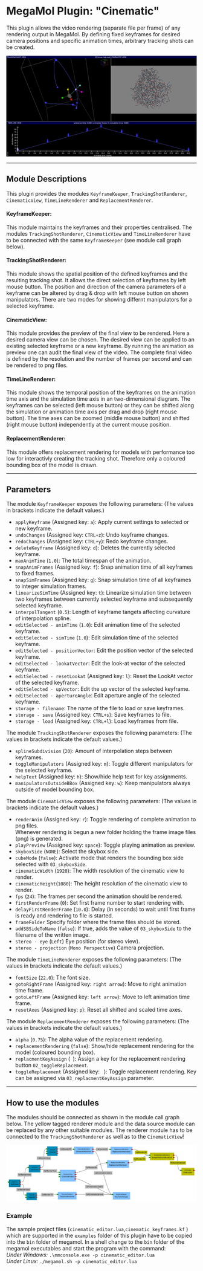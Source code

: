 # MegaMol Plugin: "Cinematic"

This plugin allows the video rendering (separate file per frame) of any rendering output in MegaMol.
By defining fixed keyframes for desired camera positions and specific animation times, arbitrary tracking shots can be created.

![cinematic demo picture](plugins/cinematic/demo.png)

--- 

## Module Descriptions
This plugin provides the modules `KeyframeKeeper`,  `TrackingShotRenderer`, `CinematicView`, `TimeLineRenderer` and `ReplacementRenderer`.

#### KeyframeKeeper:

This module maintains the keyframes and their properties centralised. 
The modules `TrackingShotRenderer`, `CinematicView` and `TimeLineRenderer` have to be connected with the same `KeyframeKeeper` (see module call graph below).

#### TrackingShotRenderer:

This module shows the spatial position of the defined keyframes and the resulting tracking shot. 
It allows the direct selection of keyframes by left mouse button. 
The position and direction of the camera parameters of a keyframe can be altered by drag & drop with left mouse button on shown manipulators.
There are two modes for showing differnt manipulators for a selected keyframe.

#### CinematicView:

This module provides the preview of the final view to be rendered.
Here a desired camera view can be chosen.
The desired view can be applied to an existing selected keyframe or a new keyframe.
By running the animation as preview one can audit the final view of the video.
The complete final video is defined by the resolution and the number of frames per second and can be rendered to png files.

#### TimeLineRenderer:

This module shows the temporal position of the keyframes on the animation time axis and the simulation time axis in an two-dimensional diagram.
The keyframes can be selected (left mouse button) or they can be shifted along the simulation or animation time axis per drag and drop (right mouse button).
The time axes can be zoomed (middle mouse button) and shifted (right mouse button) independently at the current mouse position.

#### ReplacementRenderer:

This module offers replacement rendering for models with performance too low for interactivly creating the tracking shot. 
Therefore only a coloured bounding box of the model is drawn.

--- 

## Parameters

The module `KeyframeKeeper` exposes the following parameters:
(The values in brackets indicate the default values.)

* `applyKeyframe` (Assigned key: `a`): Apply current settings to selected or new keyframe.
* `undoChanges` (Assigned key: `CTRL+z`): Undo keyframe changes.
* `redoChanges` (Assigned key: `CTRL+y`): Redo keyframe changes.
* `deleteKeyframe` (Assigned key: `d`): Deletes the currently selected keyframe.
* `maxAnimTime` (`1.0`): The total timespan of the animation.
* `snapAnimFrames` (Assigned key: `f`): Snap animation time of all keyframes to fixed frames.
* `snapSimFrames` (Assigned key: `g`): Snap simulation time of all keyframes to integer simulation frames.
* `linearizeSimTime` (Assigned key: `t`): Linearize simulation time between two keyframes between currently selected keyframe and subsequently selected keyframe.
* `interpolTangent` (`0.5`): Length of keyframe tangets affecting curvature of interpolation spline.
* `editSelected - animTime` (`1.0`): Edit animation time of the selected keyframe.
* `editSelected - simTime` (`1.0`): Edit simulation time of the selected keyframe.
* `editSelected - positionVector`: Edit the position vector of the selected keyframe.
* `editSelected - lookatVector`: Edit the look-at vector of the selected keyframe.
* `editSelected - resetLookat` (Assigned key: `l`): Reset the LookAt vector of the selected keyframe.
* `editSelected - upVector`:  Edit the up vector of the selected keyframe.
* `editSelected - apertureAngle`: Edit aperture angle of the selected keyframe.
* `storage - filename`:  The name of the file to load or save keyframes. 
* `storage - save` (Assigned key: `CTRL+s`): Save keyframes to file.
* `storage - load` (Assigned key: `CTRL+l`): Load keyframes from file.

The module `TrackingShotRenderer` exposes the following parameters:
(The values in brackets indicate the default values.)

* `splineSubdivision` (`20`): Amount of interpolation steps between keyframes.
* `toggleManipulators` (Assigned key: `m`): Toggle different manipulators for the selected keyframe.            
* `helpText` (Assigned key: `h`): Show/hide help text for key assignments.
* `manipulatorsOutsideBBox` (Assigned key: `w`): Keep manipulators always outside of model bounding box.

The module `CinematicView` exposes the following parameters:
(The values in brackets indicate the default values.)

* `renderAnim` (Assigned key: `r`): Toggle rendering of complete animation to png files.   
   Whenever rendering is begun a new folder holding the frame image files (png) is generated.
* `playPreview` (Assigned key: `space`): Toggle playing animation as preview.
* `skyboxSide` (`NONE`): Select the skybox side.
* `cubeMode` (`false`): Activate mode that renders the bounding box side selected with `03_skyboxSide`.
* `cinematicWidth` (`1920`): The width resolution of the cinematic view to render.
* `cinematicHeight`(`1080`): The height resolution of the cinematic view to render.
* `fps` (`24`): The frames per second the animation should be rendered.
* `firstRenderFrame` (`0`): Set first frame number to start rendering with.
* `delayFirstRenderFrame` (`10.0`): Delay (in seconds) to wait until first frame is ready and rendering to file is started.
* `frameFolder` Specify folder where the frame files should be stored.
* `addSBSideToName` (`false`): If true, adds the value of `03_skyboxSide` to the filename of the written image.
* `stereo - eye` (`Left`) Eye position (for stereo view).
* `stereo - projection` (`Mono Perspective`) Camera projection.

The module `TimeLineRenderer` exposes the following parameters:
(The values in brackets indicate the default values.)

* `fontSize` (`22.0`): The font size.
* `gotoRightFrame` (Assigned key: `right arrow`): Move to right animation time frame.
* `gotoLeftFrame` (Assigned key: `left arrow`): Move to left animation time frame.
* `resetAxes` (Assigned key: `p`): Reset all shifted and scaled time axes.

The module `ReplacementRenderer` exposes the following parameters:
(The values in brackets indicate the default values.)

* `alpha` (`0.75`): The alpha value of the replacement rendering.
* `replacementRendering` (`false`): Show/hide replacement rendering for the model (coloured bounding box).
* `replacmentKeyAssign` (` `): Assign a key for the replacement rendering button `02_toggleReplacement`.
* `toggleReplacement` (Assigned key: ` `): Toggle replacement rendering. Key can be assigned via `03_replacmentKeyAssign` parameter. 
    
---

## How to use the modules

The modules should be connected as shown in the module call graph below. 
The yellow tagged renderer module and the data source module can be replaced by any other suitable modules. 
The renderer module has to be connected to the `TrackingShotRenderer` as well as to the `CinematicView`!

![megamol example module call graph](plugins/cinematic/graph.png)

### Example

The sample project files (`cinematic_editor.lua`,`cinematic_keyframes.kf` ) which are supported in the `examples` folder of this plugin have to be copied into the `bin` folder of megamol.
In a shell change to the `bin` folder of the megamol executables and start the program with the command:   
*Under Windows:* `.\mmconsole.exe -p cinematic_editor.lua`   
*Under Linux:* `./megamol.sh -p cinematic_editor.lua`

